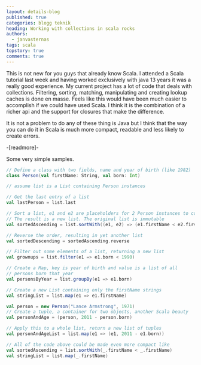 ```yaml
---
layout: details-blog
published: true
categories: blogg teknik
heading: Working with collections in scala rocks
authors:
  - janvasternas
tags: scala
topstory: true
comments: true
---
```


This is not new for you guys that already know Scala. I attended a Scala tutorial last week and having worked exclusively with java 13 years it was a really good experience. My current project has a lot of code that deals with collections. Filtering, sorting, matching, manipulating and creating lookup caches is done en masse. Feels like this would have been much easier to accomplish if we could have used Scala. I think it is the combination of a richer api and the support for closures that make the difference.

It is not a problem to do any of these thing is Java but I think that the way you can do it in Scala is much more compact, readable and less likely to create errors.

-[readmore]-

Some very simple samples.

~~~ scala
// Define a class with two fields, name and year of birth (like 1982)
class Person(val firstName: String, val born: Int)

// assume list is a List containing Person instances

// Get the last entry of a list
val lastPerson = list.last

// Sort a list, e1 and e2 are placeholders for 2 Person instances to compare
// The result is a new list. The original list is immutable
val sortedAscending = list.sortWith((e1, e2) => (e1.firstName < e2.firstName))

// Reverse the order, resulting in yet another list
val sortedDescending = sortedAscending.reverse

// Filter out some elements of a list, returning a new list
val grownups = list.filter(e1 => e1.born < 1990)

// Create a Map, key is year of birth and value is a list of all
// persons born that year
val personsByYear = list.groupBy(e1 => e1.born)

// Create a new List containing only the firstName strings
val stringList = list.map(e1 => e1.firstName)

val person = new Person("Lance Armstrong", 1971)
// Create a tuple, a container for two objects, another Scala beauty
val personAndAge = (person, 2011 - person.born)

// Apply this to a whole list, return a new list of tuples
val personAndAgeList = list.map(e1 => (e1, 2011 - e1.born))

// All of the code above could be made even more compact like
val sortedAscending = list.sortWith(_.firstName < _.firstName)
val stringList = list.map(_.firstName)
~~~
